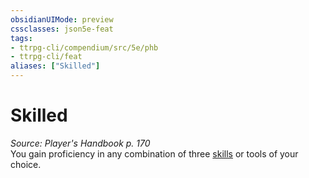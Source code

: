 ```yaml
---
obsidianUIMode: preview
cssclasses: json5e-feat
tags:
- ttrpg-cli/compendium/src/5e/phb
- ttrpg-cli/feat
aliases: ["Skilled"]
---
```

# Skilled
*Source: Player's Handbook p. 170*  
You gain proficiency in any combination of three [skills](3-Mechanics/CLI/tables/skills.md) or tools of your choice.